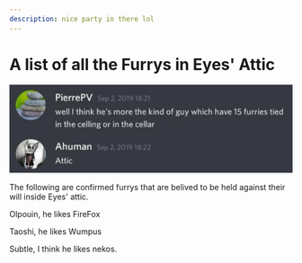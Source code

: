```yaml
---
description: nice party in there lol
---
```


# A list of all the Furrys in Eyes' Attic

![An eye witness admits his sinister secret. ](../.gitbook/assets/20200224_221135.jpg)

The following are confirmed furrys that are belived to be held against their will inside Eyes' attic. 

Olpouin, he likes FireFox 

Taoshi, he likes Wumpus

Subtle, I think he likes nekos. 










